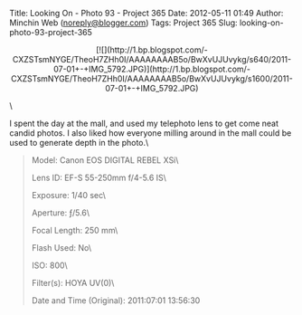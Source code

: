Title: Looking On - Photo 93 - Project 365
Date: 2012-05-11 01:49
Author: Minchin Web (noreply@blogger.com)
Tags: Project 365
Slug: looking-on-photo-93-project-365

<div class="separator" style="clear: both; text-align: center;">

</p>
<p>
[![](http://1.bp.blogspot.com/-CXZSTsmNYGE/TheoH7ZHh0I/AAAAAAAAB5o/BwXvUJUvykg/s640/2011-07-01+-+IMG_5792.JPG)](http://1.bp.blogspot.com/-CXZSTsmNYGE/TheoH7ZHh0I/AAAAAAAAB5o/BwXvUJUvykg/s1600/2011-07-01+-+IMG_5792.JPG)

</div>

</p>
<div class="separator" style="clear: both; text-align: center;">

</p>
<p>

</div>

</p>
\

I spent the day at the mall, and used my telephoto lens to get come neat
candid photos. I also liked how everyone milling around in the mall
could be used to generate depth in the photo.\

> </p>
> <span style="color: #666666;">Model: </span>Canon EOS DIGITAL REBEL
> XSi\
>
> <span style="color: #666666;">Lens ID: </span>EF-S 55-250mm f/4-5.6
> IS\
>
> <span style="color: #666666;">Exposure: </span>1/40 sec\
>
> <span style="color: #666666;">Aperture: </span>ƒ/5.6\
>
> <span style="color: #666666;">Focal Length: </span>250 mm\
>
> <span style="color: #666666;">Flash Used: </span>No\
>
> <span style="color: #666666;">ISO: </span>800\
>
> <span style="color: #666666;">Filter(s): </span>HOYA UV(0)\
>
> <p>
> <span style="color: #666666;">Date and Time
> (Original): </span>2011:07:01 13:56:30

</p>

